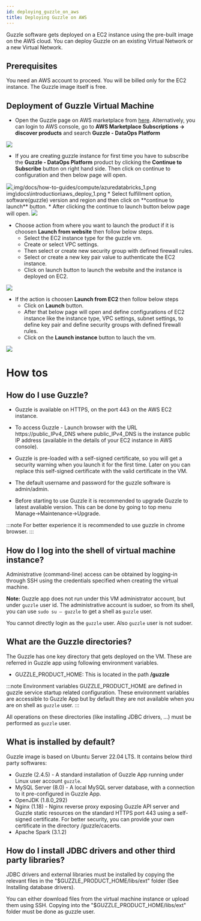 ```yaml
---
id: deploying_guzzle_on_aws
title: Deploying Guzzle on AWS
---
```


Guzzle software gets deployed on a EC2 instance using the pre-built image on the AWS cloud. You can deploy Guzzle on an existing Virtual Network or a new Virtual Network.

## Prerequisites

You need an AWS account to proceed. You will be billed only for the EC2 instance. The Guzzle image itself is free. 

## Deployment of Guzzle Virtual Machine

* Open the Guzzle page on AWS marketplace from [here](https://us-east-1.console.aws.amazon.com/marketplace/home?region=ap-south-1#/subscriptions/8c5d28c9-4ee6-40db-bc9e-a48b8fc6a561). Alternatively, you can login to AWS console, go to **AWS Marketplace Subscriptions -> discover products** and search **Guzzle - DataOps Platform**

<a href="http://guzzle.justanalytics.com/img/docs/introduction/aws_deploy_1.png" target="_self">
    <img src="/img/docs/introduction/aws_deploy_1.png"/>
</a>

* If you are creating guzzle instance for first time you have to subscribe the **Guzzle - DataOps Platform** product by clicking the **Continue to Subscribe** button on right hand side. Then click on continue to configuration and then below page will open.

<a href="http://guzzle.justanalytics.com/img/docs/introduction/aws_deploy_2.png" target="_self">
    <img src="/img/docs/introduction/aws_deploy_2.png"/>
</a>
img/docs/how-to-guides/compute/azuredatabricks_1.png
img\docs\introduction\aws_deploy_1.png
* Select fulfillment option, software(guzzle) version and region and then click on **continue to launch** button.
* After clicking the continue to launch button below page will open.

<a href="http://guzzle.justanalytics.com/img/docs/introduction/aws_deploy_3.png" target="_self">
    <img src="/img/docs/introduction/aws_deploy_3.png"/>
</a>

* Choose action from where you want to launch the product if it is choosen **Launch from website** then follow below steps.
    - Select the EC2 instance type for the guzzle vm.
    - Create or select VPC settings.
    - Then select or create new security group with defined firewall rules.
    - Select or create a new key pair value to authenticate the EC2 instance.
    - Click on launch button to launch the website and the instance is deployed on EC2.

<a href="http://guzzle.justanalytics.com/img/docs/introduction/aws_deploy_4.png" target="_self">
    <img src="/img/docs/introduction/aws_deploy_4.png"/>
</a>

* If the action is choosen **Launch from EC2** then follow below steps
    - Click on **Launch** button.
    - After that below page will open and define configurations of EC2 instance like the instance type, VPC settings, subnet settings, to define key pair and define security groups with defined firewall rules.
    - Click on the **Launch instance** button to lauch the vm.

<a href="http://guzzle.justanalytics.com/img/docs/introduction/aws_deploy_5.png" target="_self">
    <img src="/img/docs/introduction/aws_deploy_5.png"/>
</a>


# How tos

## How do I use Guzzle?

* Guzzle is available on HTTPS, on the port 443 on the AWS EC2 instance. 

* To access Guzzle - Launch browser with the URL https://public_IPv4_DNS where public_IPv4_DNS is the instance public IP address (available in the details of your EC2 instance in AWS console).

* Guzzle is pre-loaded with a self-signed certificate, so you will get a security warning when you launch it for the first time. Later on you can replace this self-signed certificate with the valid certificate in the VM. 

* The default username and password for the guzzle software is admin/admin.

* Before starting to use Guzzle it is recommended to upgrade Guzzle to latest avaliable version. This can be done by going to top menu Manage->Maintenance->Upgrade.

:::note
For better experience it is recommended to use guzzle in chrome browser.
:::


## How do I log into the shell of virtual machine instance?

Administrative (command-line) access can be obtained by logging-in through SSH using the credentials specified when creating the virtual machine.

**Note:** Guzzle app does not run under this VM administrator account, but under `guzzle` user id. The administrative account is sudoer, so from its shell, you can use `sudo su — guzzle` to get a shell as `guzzle` user.

You cannot directly login as the `guzzle` user. Also `guzzle` user is not sudoer.

## What are the Guzzle directories?

The Guzzle has one key directory that gets deployed on the VM. These are referred in Guzzle app using following environment variables. 

* GUZZLE_PRODUCT_HOME: This is located in the path **/guzzle**

:::note
Environment variables GUZZLE_PRODUCT_HOME are defined in guzzle service startup related configuration. These environment variables are accessible to Guzzle App but by default they are not available when you are on shell as `guzzle` user.
:::

All operations on these directories (like installing JDBC drivers, …) must be performed as `guzzle` user.

## What is installed by default?

Guzzle image is based on Ubuntu Server 22.04 LTS. It contains below third party softwares:

- Guzzle (2.4.5) - A standard installation of Guzzle App running under Linux user account `guzzle`.
- MySQL Server (8.0) - A local MySQL server database, with a connection to it pre-configured in Guzzle App.
- OpenJDK (1.8.0_292)
- Nginx (1.18) - Nginx reverse proxy exposing Guzzle API server and Guzzle static resources on the standard HTTPS port 443 using a self-signed certificate. For better security, you can provide your own certificate in the directory /guzzle/cacerts.
- Apache Spark (3.1.2)

## How do I install JDBC drivers and other third party libraries?

JDBC drivers and external libraries must be installed by copying the relevant files in the "$GUZZLE_PRODUCT_HOME/libs/ext" folder (See Installing database drivers).

You can either download files from the virtual machine instance or upload them using SSH. Copying into the "$GUZZLE_PRODUCT_HOME/libs/ext" folder must be done as guzzle user.

